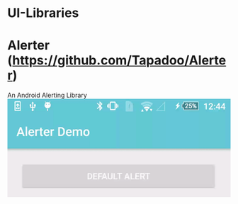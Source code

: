 # UI-Libraries

# Alerter (https://github.com/Tapadoo/Alerter)
An Android Alerting Library
![Default Alert](./documentation/alert_default.gif)
